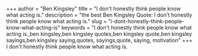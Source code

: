 +++
author = "Ben Kingsley"
title = "I don't honestly think people know what acting is."
description = "the best Ben Kingsley Quote: I don't honestly think people know what acting is."
slug = "i-dont-honestly-think-people-know-what-acting-is"
keywords = "I don't honestly think people know what acting is.,ben kingsley,ben kingsley quotes,ben kingsley quote,ben kingsley sayings,ben kingsley saying,quotes, sayings,quote, saying, motivation"
+++
I don't honestly think people know what acting is.
